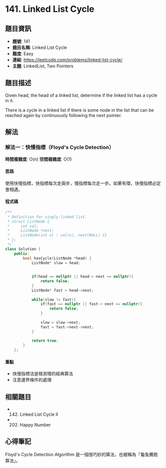 # 141. Linked List Cycle

## 題目資訊
- **題號**: 141
- **題目名稱**: Linked List Cycle
- **難度**: Easy
- **連結**: https://leetcode.com/problems/linked-list-cycle/
- **主題**: LinkedList, Two Pointers

## 題目描述

Given head, the head of a linked list, determine if the linked list has a cycle in it.

There is a cycle in a linked list if there is some node in the list that can be reached again by continuously following the next pointer.

## 解法

### 解法一：快慢指標（Floyd's Cycle Detection）
**時間複雜度**: O(n)
**空間複雜度**: O(1)

#### 思路
使用快慢指標，快指標每次走兩步，慢指標每次走一步。如果有環，快慢指標必定會相遇。

#### 程式碼
```cpp
/**
 * Definition for singly-linked list.
 * struct ListNode {
 *     int val;
 *     ListNode *next;
 *     ListNode(int x) : val(x), next(NULL) {}
 * };
 */
class Solution {
    public:
        bool hasCycle(ListNode *head) {
            ListNode* slow = head;
            
            
            if(head == nullptr || head-> next == nullptr){
                return false;
            }
            ListNode* fast = head->next;
    
            while(slow != fast){
                if(fast == nullptr || fast-> next == nullptr){
                    return false;
                }
                
                slow = slow->next;
                fast = fast->next->next;
            }
    
            return true;
        }
    };
```

#### 重點
- 快慢指標法是檢測環的經典算法
- 注意邊界條件的處理

## 相關題目
- 142. Linked List Cycle II
- 202. Happy Number

## 心得筆記
Floyd's Cycle Detection Algorithm 是一個很巧妙的算法，也被稱為「龜兔賽跑算法」。